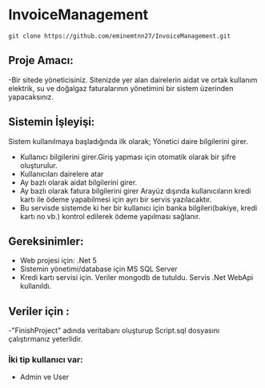 # InvoiceManagement

```
git clone https://github.com/eminemtnn27/InvoiceManagement.git
```
## Proje Amacı: 
-Bir sitede yöneticisiniz. Sitenizde yer alan dairelerin aidat ve ortak kullanım elektrik, su ve doğalgaz  faturalarının  yönetimini bir sistem üzerinden yapacaksınız.

## Sistemin İşleyişi:

Sistem kullanılmaya başladığında ilk olarak; Yönetici daire bilgilerini girer.
-	Kullanıcı bilgilerini girer.Giriş yapması için otomatik olarak bir şifre oluşturulur.
-	Kullanıcıları dairelere atar
-	Ay bazlı olarak aidat bilgilerini girer.
-	Ay bazlı olarak fatura bilgilerini girer
Arayüz dışında kullanıcıların kredi kartı ile ödeme yapabilmesi için ayrı bir servis yazılacaktır.
-	Bu servisde sistemde ki her bir kullanıcı için banka bilgileri(bakiye, kredi kartı no vb.) kontrol edilerek ödeme yapılması sağlanır.

## Gereksinimler:
-	Web projesi için: .Net 5
-	Sistemin yönetimi/database için MS SQL Server
-	Kredi kartı servisi için. Veriler mongodb de tutuldu. Servis .Net WebApi kullanıldı.

## Veriler için :
-"FinishProject" adında veritabanı oluşturup Script.sql dosyasını çalıştırmanız yeterlidir.

### İki tip kullanıcı var: 
- Admin ve User

<!-- #### For Login Test :
```
- Email: emine@gmail.com 
- Password: Eminem.27
```
*/-->
